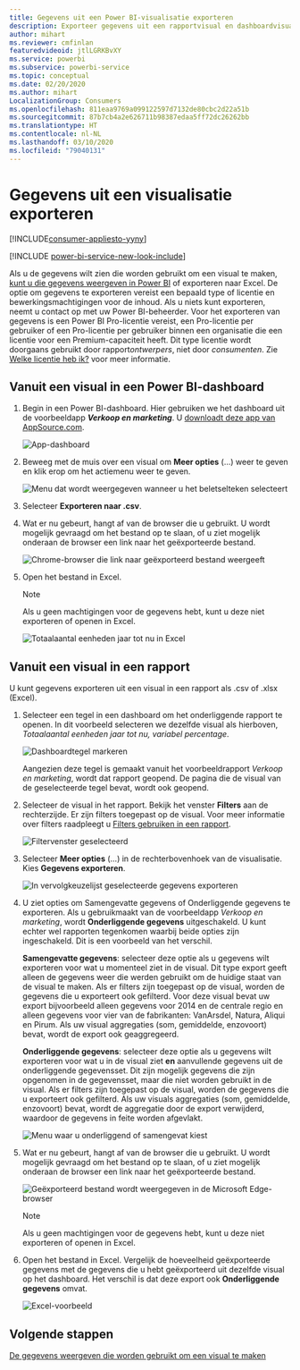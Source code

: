 ```yaml
---
title: Gegevens uit een Power BI-visualisatie exporteren
description: Exporteer gegevens uit een rapportvisual en dashboardvisual en bekijk ze in Excel.
author: mihart
ms.reviewer: cmfinlan
featuredvideoid: jtlLGRKBvXY
ms.service: powerbi
ms.subservice: powerbi-service
ms.topic: conceptual
ms.date: 02/20/2020
ms.author: mihart
LocalizationGroup: Consumers
ms.openlocfilehash: 811eaa9769a099122597d7132de80cbc2d22a51b
ms.sourcegitcommit: 87b7cb4a2e626711b98387edaa5ff72dc26262bb
ms.translationtype: HT
ms.contentlocale: nl-NL
ms.lasthandoff: 03/10/2020
ms.locfileid: "79040131"
---
```

# <a name="export-data-from-a-visual"></a>Gegevens uit een visualisatie exporteren

[!INCLUDE[consumer-appliesto-yyny](../includes/consumer-appliesto-yyny.md)]

[!INCLUDE [power-bi-service-new-look-include](../includes/power-bi-service-new-look-include.md)]

Als u de gegevens wilt zien die worden gebruikt om een visual te maken, [kunt u die gegevens weergeven in Power BI](end-user-show-data.md) of exporteren naar Excel. De optie om gegevens te exporteren vereist een bepaald type of licentie en bewerkingsmachtigingen voor de inhoud. Als u niets kunt exporteren, neemt u contact op met uw Power BI-beheerder. Voor het exporteren van gegevens is een Power BI Pro-licentie vereist, een Pro-licentie per gebruiker of een Pro-licentie per gebruiker binnen een organisatie die een licentie voor een Premium-capaciteit heeft. Dit type licentie wordt doorgaans gebruikt door rapport*ontwerpers*, niet door *consumenten*. Zie [Welke licentie heb ik?](end-user-license.md) voor meer informatie.


## <a name="from-a-visual-on-a-power-bi-dashboard"></a>Vanuit een visual in een Power BI-dashboard

1. Begin in een Power BI-dashboard. Hier gebruiken we het dashboard uit de voorbeeldapp ***Verkoop en marketing***. U [downloadt deze app van AppSource.com](https://appsource.microsoft.com/product/power-bi/microsoft-retail-analysis-sample.salesandmarketingsample-preview?flightCodes=e2b06c7a-a438-4d99-9eb6-4324ce87f282).

    ![App-dashboard](media/end-user-export/power-bi-dashboards.png)

2. Beweeg met de muis over een visual om **Meer opties** (...) weer te geven en klik erop om het actiemenu weer te geven.

    ![Menu dat wordt weergegeven wanneer u het beletselteken selecteert](media/end-user-export/power-bi-options-menu.png)

3. Selecteer **Exporteren naar .csv**.

4. Wat er nu gebeurt, hangt af van de browser die u gebruikt. U wordt mogelijk gevraagd om het bestand op te slaan, of u ziet mogelijk onderaan de browser een link naar het geëxporteerde bestand. 

    ![Chrome-browser die link naar geëxporteerd bestand weergeeft](media/end-user-export/power-bi-dashboard-exports.png)

5. Open het bestand in Excel. 

    > [!NOTE]
    > Als u geen machtigingen voor de gegevens hebt, kunt u deze niet exporteren of openen in Excel.  

    ![Totaalaantal eenheden jaar tot nu in Excel](media/end-user-export/power-bi-excel.png)


## <a name="from-a-visual-in-a-report"></a>Vanuit een visual in een rapport
U kunt gegevens exporteren uit een visual in een rapport als .csv of .xlsx (Excel). 

1. Selecteer een tegel in een dashboard om het onderliggende rapport te openen.  In dit voorbeeld selecteren we dezelfde visual als hierboven, *Totaalaantal eenheden jaar tot nu, variabel percentage*. 

    ![Dashboardtegel markeren](media/end-user-export/power-bi-export-reports.png)

    Aangezien deze tegel is gemaakt vanuit het voorbeeldrapport *Verkoop en marketing*, wordt dat rapport geopend. De pagina die de visual van de geselecteerde tegel bevat, wordt ook geopend. 

2. Selecteer de visual in het rapport. Bekijk het venster **Filters** aan de rechterzijde. Er zijn filters toegepast op de visual. Voor meer informatie over filters raadpleegt u [Filters gebruiken in een rapport](end-user-report-filter.md).

    ![Filtervenster geselecteerd](media/end-user-export/power-bi-export-filter.png)


3. Selecteer **Meer opties** (...) in de rechterbovenhoek van de visualisatie. Kies **Gegevens exporteren**.

    ![In vervolgkeuzelijst geselecteerde gegevens exporteren](media/end-user-export/power-bi-export-report.png)

4. U ziet opties om Samengevatte gegevens of Onderliggende gegevens te exporteren. Als u gebruikmaakt van de voorbeeldapp *Verkoop en marketing*, wordt **Onderliggende gegevens** uitgeschakeld. U kunt echter wel rapporten tegenkomen waarbij beide opties zijn ingeschakeld. Dit is een voorbeeld van het verschil.

    **Samengevatte gegevens**: selecteer deze optie als u gegevens wilt exporteren voor wat u momenteel ziet in de visual.  Dit type export geeft alleen de gegevens weer die werden gebruikt om de huidige staat van de visual te maken. Als er filters zijn toegepast op de visual, worden de gegevens die u exporteert ook gefilterd. Voor deze visual bevat uw export bijvoorbeeld alleen gegevens voor 2014 en de centrale regio en alleen gegevens voor vier van de fabrikanten: VanArsdel, Natura, Aliqui en Pirum. Als uw visual aggregaties (som, gemiddelde, enzovoort) bevat, wordt de export ook geaggregeerd. 
  

    **Onderliggende gegevens**: selecteer deze optie als u gegevens wilt exporteren voor wat u in de visual ziet **en** aanvullende gegevens uit de onderliggende gegevensset.  Dit zijn mogelijk gegevens die zijn opgenomen in de gegevensset, maar die niet worden gebruikt in de visual. Als er filters zijn toegepast op de visual, worden de gegevens die u exporteert ook gefilterd.  Als uw visuals aggregaties (som, gemiddelde, enzovoort) bevat, wordt de aggregatie door de export verwijderd, waardoor de gegevens in feite worden afgevlakt. 

    ![Menu waar u onderliggend of samengevat kiest](media/end-user-export/power-bi-export-underlying.png)

5. Wat er nu gebeurt, hangt af van de browser die u gebruikt. U wordt mogelijk gevraagd om het bestand op te slaan, of u ziet mogelijk onderaan de browser een link naar het geëxporteerde bestand. 

    ![Geëxporteerd bestand wordt weergegeven in de Microsoft Edge-browser](media/end-user-export/power-bi-export-edge-browser.png)

    > [!NOTE]
    > Als u geen machtigingen voor de gegevens hebt, kunt u deze niet exporteren of openen in Excel.  


6. Open het bestand in Excel. Vergelijk de hoeveelheid geëxporteerde gegevens met de gegevens die u hebt geëxporteerd uit dezelfde visual op het dashboard. Het verschil is dat deze export ook **Onderliggende gegevens** omvat. 

    ![Excel-voorbeeld](media/end-user-export/power-bi-underlying.png)

## <a name="next-steps"></a>Volgende stappen

[De gegevens weergeven die worden gebruikt om een visual te maken](end-user-show-data.md)